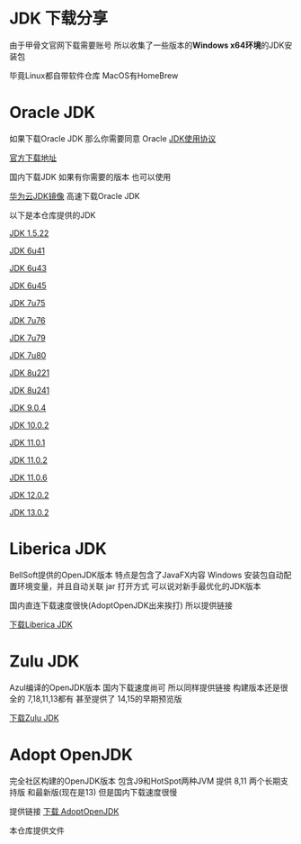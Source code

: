 # JDK 下载分享

由于甲骨文官网下载需要账号 所以收集了一些版本的**Windows x64环境**的JDK安装包

毕竟Linux都自带软件仓库 MacOS有HomeBrew


# Oracle JDK

如果下载Oracle JDK 那么你需要同意 Oracle [JDK使用协议][1]

[官方下载地址](https://www.oracle.com/java/technologies/javase-downloads.html)

国内下载JDK 如果有你需要的版本 也可以使用 

[华为云JDK镜像][2] 高速下载Oracle JDK

以下是本仓库提供的JDK

[JDK 1.5.22](https://github.com/LilithBristol/javajdkforwinx64/releases/tag/JDK1.5.22)

[JDK 6u41](https://github.com/LilithBristol/javajdkforwinx64/releases/tag/JDK1.6.41)

[JDK 6u43](https://github.com/LilithBristol/javajdkforwinx64/releases/tag/JDK1.6.43)

[JDK 6u45](https://github.com/LilithBristol/javajdkforwinx64/releases/tag/JDK1.6.45)

[JDK 7u75](https://github.com/LilithBristol/javajdkforwinx64/releases/tag/JDK1.7.75)

[JDK 7u76](https://github.com/LilithBristol/javajdkforwinx64/releases/tag/JDK1.7.76)

[JDK 7u79](https://github.com/LilithBristol/javajdkforwinx64/releases/tag/JDK1.7.79)

[JDK 7u80](https://github.com/LilithBristol/javajdkforwinx64/releases/tag/JDK1.7.80)

[JDK 8u221](https://github.com/LilithBristol/javajdkforwinx64/releases/tag/JDK8.221)

[JDK 8u241](https://github.com/LilithBristol/javajdkforwinx64/releases/tag/JDK8.241)

[JDK 9.0.4](https://github.com/LilithBristol/javajdkforwinx64/releases/tag/JDK9.0.4)

[JDK 10.0.2](https://github.com/LilithBristol/javajdkforwinx64/releases/tag/JDK10.0.2)

[JDK 11.0.1](https://github.com/LilithBristol/javajdkforwinx64/releases/tag/JDK11.0.1)

[JDK 11.0.2](https://github.com/LilithBristol/javajdkforwinx64/releases/tag/JDK11.0.2)

[JDK 11.0.6](https://github.com/LilithBristol/javajdkforwinx64/releases/tag/JDK11.0.6)

[JDK 12.0.2](https://github.com/LilithBristol/javajdkforwinx64/releases/tag/JDK12.0.2)

[JDK 13.0.2](https://github.com/LilithBristol/javajdkforwinx64/releases/tag/JDK13.0.2)

# Liberica JDK

BellSoft提供的OpenJDK版本 特点是包含了JavaFX内容
Windows 安装包自动配置环境变量，并且自动关联 jar 打开方式
可以说对新手最优化的JDK版本

国内直连下载速度很快(AdoptOpenJDK出来挨打) 所以提供链接

[下载Liberica JDK](https://bell-sw.com/)

# Zulu JDK

Azul编译的OpenJDK版本
国内下载速度尚可 所以同样提供链接
构建版本还是很全的 7,18,11,13都有 甚至提供了 14,15的早期预览版

[下载Zulu JDK](https://www.azul.com/downloads/zulu-community/?&architecture=x86-64-bit&package=jdk#)

# Adopt OpenJDK

完全社区构建的OpenJDK版本 包含J9和HotSpot两种JVM
提供 8,11 两个长期支持版 和最新版(现在是13)
但是国内下载速度很慢

提供链接
[下载 AdoptOpenJDK](https://adoptopenjdk.net/?variant=openjdk8&jvmVariant=hotspot)

本仓库提供文件




[1]:https://www-sites.oracle.com/downloads/licenses/javase-license1.html#licenseContent
[2]:https://repo.huaweicloud.com/java/jdk/
